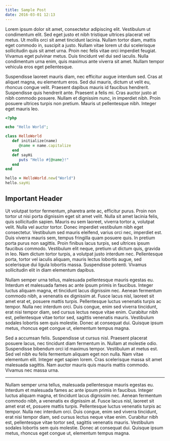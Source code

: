 ```yaml
---
title: Sample Post
date: 2016-03-01 12:13
---
```


Lorem ipsum dolor sit amet, consectetur adipiscing elit. Vestibulum ut condimentum elit. Sed eget justo et nibh tristique ultrices placerat vel metus. Ut mollis orci sit amet tincidunt lacinia. Nullam tortor diam, mattis eget commodo in, suscipit a justo. Nullam vitae lorem ut dui scelerisque sollicitudin quis sit amet urna. Proin nec felis vitae orci imperdiet feugiat. Vivamus eget pulvinar metus. Duis tincidunt vel dui sed iaculis. Nulla condimentum urna enim, quis maximus ante viverra sit amet. Nullam tempor vehicula eros eget pellentesque.

Suspendisse laoreet mauris diam, nec efficitur augue interdum sed. Cras at aliquet magna, eu elementum eros. Sed dui mauris, dictum ut velit eu, rhoncus congue velit. Praesent dapibus mauris id faucibus hendrerit. Suspendisse quis hendrerit ante. Praesent a felis mi. Cras auctor justo at nibh commodo posuere. Nullam et dignissim nunc, in imperdiet nibh. Proin posuere ultrices turpis non pretium. Mauris ut pellentesque nibh. Integer eget mauris leo.

```php
<?php

echo "Hello World";
```

```ruby
class HelloWorld
   def initialize(name)
      @name = name.capitalize
   end
   def sayHi
      puts "Hello #{@name}!"
   end
end

hello = HelloWorld.new("World")
hello.sayHi
```

## Important Header

Ut volutpat tortor fermentum, pharetra ante ac, efficitur purus. Proin non tortor ut nisi porta dignissim eget sit amet velit. Nulla sit amet lacinia felis, quis sollicitudin sapien. Mauris eu sem laoreet, viverra tortor a, volutpat velit. Nulla vel auctor tortor. Donec imperdiet vestibulum nibh eget consectetur. Vestibulum sed mauris eleifend, varius orci nec, imperdiet est. Duis viverra mauris sem, tempus fringilla quam posuere quis. In pretium porta purus non sagittis. Proin finibus lacus turpis, sed ultrices ipsum faucibus commodo. Vestibulum elit neque, pretium ut dictum quis, gravida in leo. Nam dictum tortor turpis, a volutpat justo interdum nec. Pellentesque porta, tortor vel iaculis aliquam, mauris lectus lobortis augue, sed scelerisque dui ligula lobortis massa. Suspendisse potenti. Vivamus sollicitudin elit in diam elementum dapibus.

Nullam semper urna tellus, malesuada pellentesque mauris egestas eu. Interdum et malesuada fames ac ante ipsum primis in faucibus. Integer luctus aliquam magna, et tincidunt lacus dignissim nec. Aenean fermentum commodo nibh, a venenatis ex dignissim at. Fusce lacus nisl, laoreet sit amet erat et, posuere mattis turpis. Pellentesque luctus venenatis turpis ac tempor. Nulla nec interdum orci. Duis congue, enim sed viverra tincidunt, erat nisi tempor diam, sed cursus lectus neque vitae enim. Curabitur nibh est, pellentesque vitae tortor sed, sagittis venenatis mauris. Vestibulum sodales lobortis sem quis molestie. Donec at consequat dui. Quisque ipsum metus, rhoncus eget congue ut, elementum tempus magna.

Sed a accumsan felis. Suspendisse ut cursus nisl. Praesent placerat posuere lacus, nec tincidunt diam fermentum in. Nullam at molestie odio. Suspendisse bibendum orci id maximus tempor. Vestibulum at metus est. Sed vel nibh eu felis fermentum aliquam eget non nulla. Nam vitae elementum elit. Integer eget sapien lorem. Cras scelerisque massa sit amet malesuada sagittis. Nam auctor mauris quis mauris mattis commodo. Vivamus nec massa urna.

---

Nullam semper urna tellus, malesuada pellentesque mauris egestas eu. Interdum et malesuada fames ac ante ipsum primis in faucibus. Integer luctus aliquam magna, et tincidunt lacus dignissim nec. Aenean fermentum commodo nibh, a venenatis ex dignissim at. Fusce lacus nisl, laoreet sit amet erat et, posuere mattis turpis. Pellentesque luctus venenatis turpis ac tempor. Nulla nec interdum orci. Duis congue, enim sed viverra tincidunt, erat nisi tempor diam, sed cursus lectus neque vitae enim. Curabitur nibh est, pellentesque vitae tortor sed, sagittis venenatis mauris. Vestibulum sodales lobortis sem quis molestie. Donec at consequat dui. Quisque ipsum metus, rhoncus eget congue ut, elementum tempus magna.